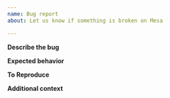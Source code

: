 ```yaml
---
name: Bug report
about: Let us know if something is broken on Mesa

---
```


**Describe the bug**
<!-- A clear and concise description the bug -->

**Expected behavior**
<!-- A clear and concise description of what you expected to happen -->

**To Reproduce**
<!-- Steps to reproduce the bug, or a link to a project where the bug is visible
Include a Minimal reproducible example: https://stackoverflow.com/help/minimal-reproducible-example -->

**Additional context**
<!--
    Add any other context here.
    Any details about your specific platform:
    * If the problem is in the browser, what browser, version, and OS?
-->
